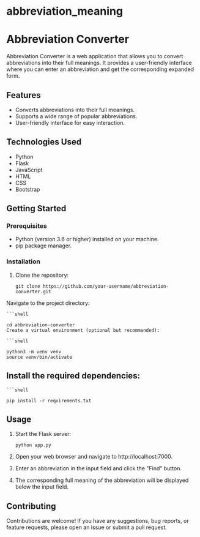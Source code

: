 # abbreviation_meaning
# Abbreviation Converter

Abbreviation Converter is a web application that allows you to convert abbreviations into their full meanings. It provides a user-friendly interface where you can enter an abbreviation and get the corresponding expanded form.

## Features

- Converts abbreviations into their full meanings.
- Supports a wide range of popular abbreviations.
- User-friendly interface for easy interaction.

## Technologies Used

- Python
- Flask
- JavaScript
- HTML
- CSS
- Bootstrap

## Getting Started

### Prerequisites

- Python (version 3.6 or higher) installed on your machine.
- pip package manager.

### Installation

1. Clone the repository:

   ```shell
   git clone https://github.com/your-username/abbreviation-converter.git
Navigate to the project directory:

    ```shell

    cd abbreviation-converter
    Create a virtual environment (optional but recommended):

    ```shell

    python3 -m venv venv
    source venv/bin/activate

## Install the required dependencies:

    ```shell

    pip install -r requirements.txt

## Usage
1. Start the Flask server:

    ```shell
    python app.py

2. Open your web browser and navigate to http://localhost:7000.

3. Enter an abbreviation in the input field and click the "Find" button.

4. The corresponding full meaning of the abbreviation will be displayed below the input field.

## Contributing

Contributions are welcome! If you have any suggestions, bug reports, or feature requests, please open an issue or submit a pull request.